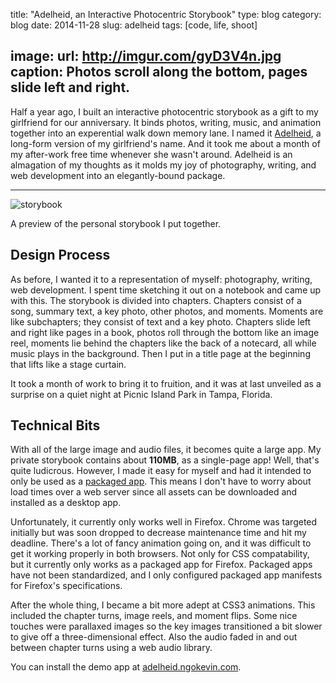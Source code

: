 title: "Adelheid, an Interactive Photocentric Storybook"
type: blog
category: blog
date: 2014-11-28
slug: adelheid
tags: [code, life, shoot]

image:
    url: http://imgur.com/gyD3V4n.jpg
    caption: Photos scroll along the bottom, pages slide left and right.
---

Half a year ago, I built an interactive photocentric storybook as a gift to my
girlfriend for our anniversary. It binds photos, writing, music, and animation
together into an experential walk down memory lane. I named it
[Adelheid](http://github.com/ngokevin/adelheid), a long-form version of my
girlfriend's name. And it took me about a month of my after-work free time
whenever she wasn't around. Adelheid is an almagation of my thoughts as it
molds my joy of photography, writing, and web development
into an elegantly-bound package.

---

![storybook](http://i.imgur.com/dHUr9nR.gif)
<div class="page-caption"><span>
  A preview of the personal storybook I put together.
</span></div>

## Design Process

As before, I wanted it to a representation of myself: photography, writing, web
development. I spent time sketching it out on a notebook and came up with this.
The storybook is divided into chapters. Chapters consist of a song, summary
text, a key photo, other photos, and moments. Moments are like subchapters;
they consist of text and a key photo. Chapters slide left and right like pages
in a book, photos roll through the bottom like an image reel, moments lie
behind the chapters like the back of a notecard, all while music plays in the
background. Then I put in a title page at the beginning that lifts like a stage
curtain.

It took a month of work to bring it to fruition, and it was at last unveiled as
a surprise on a quiet night at Picnic Island Park in Tampa, Florida.

## Technical Bits

With all of the large image and audio files, it becomes quite a large app. My
private storybook contains about **110MB**, as a single-page app! Well, that's
quite ludicrous. However, I made it easy for myself and had it intended to only
be used as a [packaged app](https://developer.mozilla.org/Marketplace/Options/Packaged_apps).
This means I don't have to worry about load times over a web server since all
assets can be downloaded and installed as a desktop app.

Unfortunately, it currently only works well in Firefox. Chrome was targeted
initially but was soon dropped to decrease maintenance time and hit my
deadline. There's a lot of fancy animation going on, and it was difficult to
get it working properly in both browsers. Not only for CSS compatability, but
it currently only works as a packaged app for Firefox. Packaged apps have not
been standardized, and I only configured packaged app manifests for Firefox's
specifications.

After the whole thing, I became a bit more adept at CSS3 animations. This
included the chapter turns, image reels, and moment flips.  Some nice touches
were parallaxed images so the key images transitioned a bit slower to give off
a three-dimensional effect. Also the audio faded in and out between chapter
turns using a web audio library.

You can install the demo app at
[adelheid.ngokevin.com](http://adelheid.ngokevin.com).

